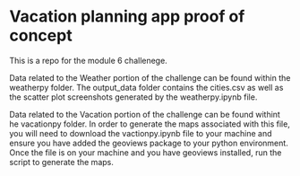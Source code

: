 # Vacation planning app proof of concept
This is a repo for the module 6 challenege.

Data related to the Weather portion of the challenge can be found within the weatherpy folder. The output_data folder contains the cities.csv as well as the scatter plot screenshots generated by the weatherpy.ipynb file.

Data related to the Vacation portion of the challenge can be found withint he vacationpy folder. In order to generate the maps associated with this file, you will need to download the vactionpy.ipynb file to your machine and ensure you have added the geoviews package to your python environment. Once the file is on your machine and you have geoviews installed, run the script to generate the maps.
